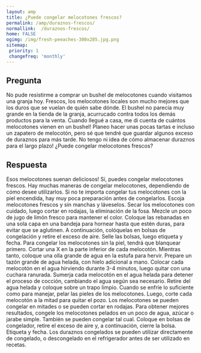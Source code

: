 ```yaml
---
layout: amp
title: ¿Puede congelar melocotones frescos?  
permalink: /amp/duraznos-frescos/
normallink:  /duraznos-frescos/
home: FALSE
ogimg: /img/fresh-peeaches-300x285.jpg.png
sitemap:
 priority: 1
 changefreq: 'monthly'
---
```




## Pregunta

No pude resistirme a comprar un bushel de melocotones cuando visitamos una granja hoy. Frescos, los melocotones locales son mucho mejores que los duros que se vuelan de quién sabe dónde. El bushel no parecía muy grande en la tienda de la granja, acurrucado contra todos los demás productos para la venta. Cuando llegué a casa, me di cuenta de cuántos melocotones vienen en un bushel! Planeo hacer unas pocas tartas e incluso un zapatero de melocotón, pero sé que tendré que guardar algunos exceso de duraznos para más tarde. No tengo ni idea de cómo almacenar duraznos para el largo plazo! ¿Puede congelar melocotones frescos?


<amp-img src="https://sepuedecongelar.com/img/fresh-peeaches-300x285.jpg" alt="¿Puede congelar melocotones frescos?" height="400" width="800"></amp-img>


## Respuesta

Esos melocotones suenan deliciosos! Sí, puedes congelar melocotones frescos. Hay muchas maneras de congelar melocotones, dependiendo de cómo desee utilizarlos. Si no te importa congelar tus melocotones con la piel encendida, hay muy poca preparación antes de congelarlos.
Escoja melocotones frescos y sin manchas y láveselos. Secar los melocotones con cuidado, luego cortar en rodajas, la eliminación de la fosa. Mezcle un poco de jugo de limón fresco para mantener el color. Coloque las rebanadas en una sola capa en una bandeja para hornear hasta que estén duras, para evitar que se aglutinen. A continuación, colóquelas en bolsas de congelación y retire el exceso de aire. Selle las bolsas, luego etiqueta y fecha.
Para congelar los melocotones sin la piel, tendrá que blanquear primero. Cortar una X en la parte inferior de cada melocotón. Mientras tanto, coloque una olla grande de agua en la estufa para hervir. Prepare un tazón grande de agua helada, con hielo adicional a mano. Colocar cada melocotón en el agua hirviendo durante 3-4 minutos, luego quitar con una cuchara ranurada. Sumerja cada melocotón en el agua helada para detener el proceso de cocción, cambiando el agua según sea necesario. Retire del agua helada y coloque sobre un trapo limpio.
Cuando se enfríe lo suficiente como para manejar, pelar las pieles de los melocotones. Luego, corte cada melocotón a la mitad para quitar el pozo. Los melocotones se pueden congelar en mitades o se pueden cortar en rodajas. Para obtener mejores resultados, congele los melocotones pelados en un poco de agua, azúcar o jarabe simple. También se pueden congelar tal cual. Coloque en bolsas de congelador, retire el exceso de aire y, a continuación, cierre la bolsa. Etiqueta y fecha. Los duraznos congelados se pueden utilizar directamente de congelado, o descongelado en el refrigerador antes de ser utilizado en recetas.